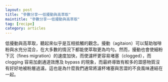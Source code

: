 ```yaml
---
layout: post
title: "參數分享──低擾動與高萃取"
maintitle: "參數分享──低擾動與高萃取"
tag: [recipe]
category: articles
---
```


低擾動與高萃取，聽起來似乎是互相抵觸的觀念。擾動（agitaion）可以幫助咖啡粉與水充分混合，在大多數的情況下都能使萃取更為均勻。然而，擾動也會使細粉下沉（fines migration）的速度加快，而使濾杯更容易堵塞（clogged），而 clogging 容易加劇通道效應及 bypass 的現象，而最終導致有較多的澀感物質沒有好好地被粉層過濾。這也是為什麼我們通常將濾杯堵塞與苦澀的不良風味連結在一起。